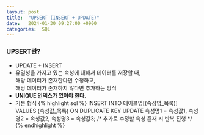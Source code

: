 ```yaml
---
layout: post
title:  "UPSERT (INSERT + UPDATE)"
date:   2024-01-30 09:27:00 +0900
categories:  SQL
---
```


### UPSERT란?

- UPDATE + INSERT
- 유일성을 가지고 있는 속성에 대해서 데이터를 저장할 때,  
해당 데이터가 존재한다면 수정하고,  
해당 데이터가 존재하지 않다면 추가하는 방식
- <b>UNIQUE 인덱스가 있어야 한다.</b>
- 기본 형식
{% highlight sql %}
INSERT INTO
테이블명[(속성명_목록)]
VALUES (속성값_목록)
ON DUPLICATE KEY
UPDATE
    속성명1 = 속성값1,
    속성명2 = 속성값2,
    속성명3 = 속성값3; /* 추가로 수정할 속성 존재 시 반복 진행 */
{% endhighlight %}
